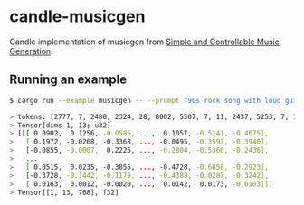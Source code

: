 # candle-musicgen

Candle implementation of musicgen from [Simple and Controllable Music Generation](https://huggingface.co/papers/2306.05284).

## Running an example

```bash
$ cargo run --example musicgen -- --prompt "90s rock song with loud guitars and heavy drums"

> tokens: [2777, 7, 2480, 2324, 28, 8002, 5507, 7, 11, 2437, 5253, 7, 1]
> Tensor[dims 1, 13; u32]
> [[[ 0.0902,  0.1256, -0.0585, ...,  0.1057, -0.5141, -0.4675],
>   [ 0.1972, -0.0268, -0.3368, ..., -0.0495, -0.3597, -0.3940],
>   [-0.0855, -0.0007,  0.2225, ..., -0.2804, -0.5360, -0.2436],
>   ...
>   [ 0.0515,  0.0235, -0.3855, ..., -0.4728, -0.6858, -0.2923],
>   [-0.3728, -0.1442, -0.1179, ..., -0.4388, -0.0287, -0.3242],
>   [ 0.0163,  0.0012, -0.0020, ...,  0.0142,  0.0173, -0.0103]]]
> Tensor[[1, 13, 768], f32]
```